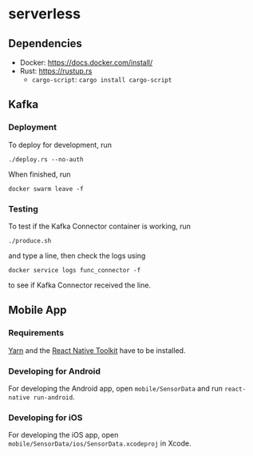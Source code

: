 # serverless

## Dependencies

- Docker: https://docs.docker.com/install/
- Rust: https://rustup.rs
  - `cargo-script`: `cargo install cargo-script`

## Kafka

### Deployment

To deploy for development, run

```
./deploy.rs --no-auth
```

When finished, run

```
docker swarm leave -f
```

### Testing

To test if the Kafka Connector container is working, run

```
./produce.sh
```

and type a line, then check the logs using

```
docker service logs func_connector -f
```

to see if Kafka Connector received the line.


## Mobile App

### Requirements

[Yarn](https://www.yarnpkg.com/en/docs/install) and the [React Native Toolkit](https://facebook.github.io/react-native/docs/getting-started) have to be installed.

### Developing for Android

For developing the Android app, open `mobile/SensorData` and run `react-native run-android`.

### Developing for iOS

For developing the iOS app, open `mobile/SensorData/ios/SensorData.xcodeproj` in Xcode.
